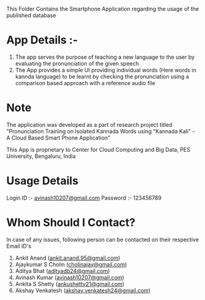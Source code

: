 This Folder Contains the Smartphone Application regarding the usage of the published database

# App Details :-
1. The app serves the purpose of teaching a new language to the user by evaluating the pronunciation of the given speech
2. The App provides a simple UI providing individual words (Here words in kannda language) to be learnt by checking the pronunciation using a comparison based approach with a reference audio file


# Note
The application was developed as a part of research project titled "Pronunciation Training on Isolated Kannada Words using “Kannada Kali” - A Cloud Based Smart Phone Application"

This App is proprietary to Center for Cloud Computing and Big Data, PES University, Bengaluru, India

# Usage Details
Login ID :- avinash10207@gmail.com
Password :- 123456789

# Whom Should I Contact?
In case of any issues, following person can be contacted on their respective Email ID's
1. Ankit Anand (ankit.anand.95@gmail.com)
2. Ajaykumar S Cholin (cholinajay@gmail.com)
3. Aditya Bhat (adityadb24@gmail.com)
4. Avinash Kumar (avinash10207@gmail.com)
5. Ankita S Shetty (ankushetty21@gmail.com)
6. Akshay Venkatesh (akshay.venkatesh24@gmail.com)
